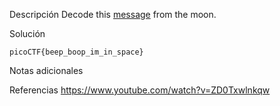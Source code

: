 Descripción
	Decode this [message](https://jupiter.challenges.picoctf.org/static/fc1edf07742e98a480c6aff7d2546107/message.wav) from the moon.
	
Solución
	
	picoCTF{beep_boop_im_in_space}
	
Notas adicionales
	
	
Referencias
	https://www.youtube.com/watch?v=ZD0Txwlnkqw
	